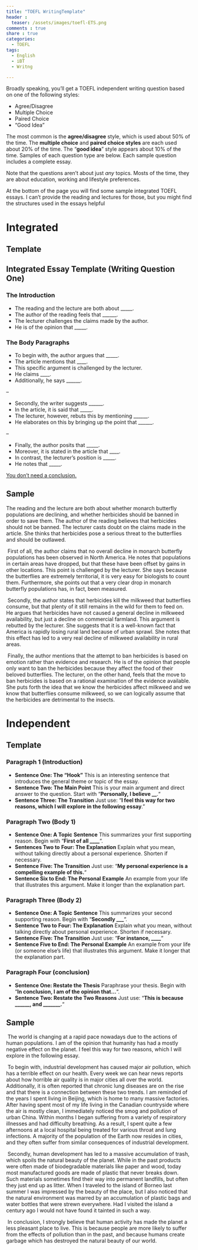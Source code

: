 ```yaml
---
title: "TOEFL WritingTemplate"
header :
  teaser: /assets/images/toefl-ETS.png
comments : true
share : true
categories:
  - TOEFL
tags:
  - English
  - iBT
  - Writng

---
```


Broadly speaking, you’ll get a TOEFL independent writing question based on one of the following styles:

- Agree/Disagree
- Multiple Choice
- Paired Choice
- “Good Idea”

The most common is the **agree/disagree** style, which is used about 50% of the time. The **multiple choice** and **paired choice styles** are each used about 20% of the time. The “**good idea**” style appears about 10% of the time. Samples of each question type are below. Each sample question includes a complete essay.

Note that the questions aren’t about just *any* topics. Mosts of the time, they are about education, working and lifestyle preferences.

At the bottom of the page you will find some sample integrated TOEFL  essays. I can’t provide the reading and lectures for those, but you  might find the structures used in the essays helpful

# Integrated

## Template

## Integrated Essay Template (Writing Question One)

### The Introduction

- The reading and the lecture are both about _____.
- The author of the reading feels that ______.
- The lecturer challenges the claims made by the author.
- He is of the opinion that _____.

### The Body Paragraphs

- To begin with, the author argues that _____.
- The article mentions that ____.
- This specific argument is challenged by the lecturer.
- He claims ____.
- Additionally, he says ______.

–

- Secondly, the writer suggests ______.
- In the article, it is said that _____.
- The lecturer, however, rebuts this by mentioning ______.
- He elaborates on this by bringing up the point that ______.

–

- Finally, the author posits that _____.
- Moreover, it is stated in the article that ____.
- In contrast, the lecturer’s position is  _____.
- He notes that _____.

<u>You don’t need a conclusion.</u>

## Sample

The reading and the lecture are both about whether monarch butterfly populations are  declining, and whether herbicides should be banned in order to save  them. The author of the reading believes that  herbicides should not be banned. The lecturer casts doubt on the claims made in the article.  She thinks that herbicides pose a serious threat to the butterflies and  should be outlawed.

​     First of all, the author claims that no overall decline in monarch butterfly  populations has been observed in North America. He notes that  populations in certain areas have dropped, but that these have been  offset by gains in other locations. This point is challenged by the  lecturer. She says because the butterflies are extremely territorial, it is very easy for biologists to count them. Furthermore, she points out that a very clear drop in monarch butterfly populations has, in fact,  been measured.

​     Secondly, the author states that herbicides kill the milkweed that butterflies  consume, but that plenty of it still remains in the wild for them to  feed on. He argues that herbicides have not caused a general decline in milkweed availability, but just a decline on commercial farmland. This argument is rebutted by the lecturer. She suggests that it is a  well-known fact that America is rapidly losing rural land because of  urban sprawl. She notes that this effect has led to a very real decline of milkweed availability in rural areas.

​     Finally, the author mentions that the attempt to ban herbicides is based on  emotion rather than evidence and research. He is of the opinion that  people only want to ban the herbicides because they affect the food of  their beloved butterflies. The lecturer, on the other hand, feels that  the move to ban herbicides is based on a rational examination of the  evidence available. She puts forth the idea that we know the herbicides affect milkweed and  we know that butterflies consume milkweed, so we  can logically assume that the herbicides are detrimental to the insects.

# Independent

## Template

### **Paragraph 1 (Introduction)**

- **Sentence One: The “Hook”**
   This is an interesting sentence that introduces the general theme or topic of the essay.
- **Sentence Two: The Main Point**
   This is your main argument and direct answer to the question. Start with “**Personally, I believe __**.“
- **Sentence Three: The Transition**
   Just use: “**I feel this way for two reasons, which I will explore in the following essay**.”

### **Paragraph Two (Body 1)**

- **Sentence One: A Topic** **Sentence**
   This summarizes your first supporting reason. Begin with “**First of all ____**“.
- **Sentences Two to** **Four: The Explanation**
   Explain what you mean, without talking directly about a personal experience. Shorten if necessary.
- **Sentence** **Five: The Transition**
   Just use: “**My personal experience is a compelling example of this.**“
- **Sentence Six to End: The Personal** **Example**
   An example from your life that illustrates this argument. Make it longer than the explanation part.

### **Paragraph Three (Body 2)**

- **Sentence One: A Topic** **Sentence**
   This summarizes your second supporting reason. Begin with “**Secondly ___**“.
- **Sentence Two to** **Four: The Explanation**
   Explain what you mean, without talking directly about personal experience. Shorten if necessary.
- **Sentence** **Five: The Transition**
   Just use: “**For instance, ____**“
- **Sentence Five to End: The Personal** **Example**
   An example from your life (or someone else’s life) that illustrates this argument. Make it longer that the explanation part.

### **Paragraph Four (conclusion)**

- **Sentence One: Restate the Thesis**
   Paraphrase your thesis. Begin with “**In conclusion, I am of the opinion that…**“.
- **Sentence Two: Restate the Two Reasons**
   Just use: “**This is because ______, and _______.**“

## Sample

​	The world is  changing at a rapid pace nowadays due to the actions of human  populations. I am of the opinion that humanity has had a mostly negative effect on the planet.  I feel this way for two reasons, which I will  explore in the following essay.

​     To begin with, industrial development has caused major air pollution,  which has a terrible effect on our health.  Every week we can hear news  reports about how horrible air quality is in major cities all over the  world. Additionally, it is often reported that chronic lung diseases are on the rise and that there is a connection between these two trends.  I am reminded of the years I spent living in Beijing, which is home to  many massive factories. After having spent most of my life living in the Canadian countryside where the air is mostly clean, I immediately  noticed the smog and pollution of urban China.  Within months I began  suffering from a variety of respiratory illnesses and had difficulty  breathing. As a result, I spent quite a few afternoons at a local  hospital being treated for various throat and lung infections. A  majority of the population of the Earth now resides in cities, and they  often suffer from similar consequences of industrial development.

​     Secondly, human development has led to a massive accumulation of trash, which spoils the natural beauty of the planet.  While in the past  products were often made of biodegradable materials like paper and wood, today most manufactured goods are made of plastic that never breaks  down.  Such materials sometimes find their way into permanent landfills, but often they just end up as litter. When I traveled to the island of  Borneo last summer I was impressed by the beauty of the place, but I  also noticed that the natural environment was marred by an accumulation  of plastic bags and water bottles that were strewn everywhere.  Had I  visited the island a century ago I would not have found it tainted in  such a way.

​    In conclusion, I strongly believe that human activity has made the  planet a less pleasant place to live.  This is because people are more  likely to suffer from the effects of pollution than in the past, and  because humans create garbage which has destroyed the natural beauty of  our world.